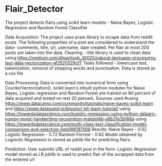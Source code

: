 # Flair_Detector
The project detects flairs using scikit learn models - Naive Bayes, Logistic Regression and Random Forest Classifier

Data Acquisition:
The project uses praw library to scrape data from reddit posts. The following properties of a post are considered to understand the data-
comments, title, url, username, date created. Per flair at most 200 posts are taken into the data.
Cleaning - nltk library is used to clean data using https://medium.com/@paritosh_30025/natural-language-processing-text-data-vectorization-af2520529cf7
Tasks followed - lowercase test, tokenization, removal of stopping words and punctuation. Data is stored as a csv file

Data Processing:
Data is converted into numerical form using CounterVectorization(). scikit learn's inbuilt python modules for Naive Bayes, Logistic regression and Random Forest are trained on 80 percent of data acquired and tested on rest 20 percent. Sources used #using https://www.datacamp.com/community/tutorials/naive-bayes-scikit-learn and https://www.dataquest.io/blog/sci-kit-learn-tutorial/
using https://towardsdatascience.com/logistic-regression-using-python-sklearn-numpy-mnist-handwriting-recognition-matplotlib-a6b31e2b166a
using https://towardsdatascience.com/multi-class-text-classification-model-comparison-and-selection-5eb066197568
Results:
  Naive Bayes - 0.52
  Logistic Regression - 0.72
  Random Forrest - 0.62
 Model obtained by Logisctic Regression is stored as joblib file for predicting flairs.
 
Prediction:
User submits URL of reddit post in the form. Logistic Regression model stored as LR.joblib is used to predict flair of the scrapped data from the entered url




